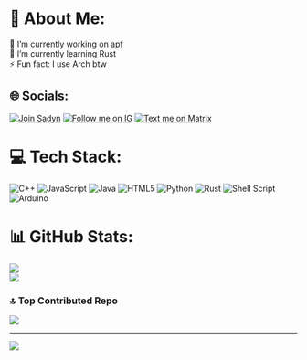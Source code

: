 # 💫 About Me:
🔭 I’m currently working on [apf](https://github.com/m0squdev/apf)<br>🌱 I’m currently learning Rust<br>⚡ Fun fact: I use Arch btw


## 🌐 Socials:
[![Join Sadyn](https://img.shields.io/badge/Join%20Sadyn-%237289DA.svg?logo=discord&logoColor=white)](https://discord.sadyn.it) [![Follow me on IG](https://img.shields.io/badge/Follow%20me-%23E4405F.svg?logo=Instagram&logoColor=white)](https://instagram.com/valeriomoscaa) [![Text me on Matrix](https://img.shields.io/badge/Text%20me-black.svg?logo=Matrix&logoColor=white)](https://matrix.to/#/@m0squdev:matrix.org)

# 💻 Tech Stack:
![C++](https://img.shields.io/badge/c++-%2300599C.svg?style=for-the-badge&logo=c%2B%2B&logoColor=white) ![JavaScript](https://img.shields.io/badge/javascript-%23323330.svg?style=for-the-badge&logo=javascript&logoColor=%23F7DF1E) ![Java](https://img.shields.io/badge/java-%23ED8B00.svg?style=for-the-badge&logo=openjdk&logoColor=white) ![HTML5](https://img.shields.io/badge/html5-%23E34F26.svg?style=for-the-badge&logo=html5&logoColor=white) ![Python](https://img.shields.io/badge/python-3670A0?style=for-the-badge&logo=python&logoColor=ffdd54) ![Rust](https://img.shields.io/badge/rust-%23000000.svg?style=for-the-badge&logo=rust&logoColor=white) ![Shell Script](https://img.shields.io/badge/shell_script-%23121011.svg?style=for-the-badge&logo=gnu-bash&logoColor=white) ![Arduino](https://img.shields.io/badge/-Arduino-00979D?style=for-the-badge&logo=Arduino&logoColor=white)
# 📊 GitHub Stats:
![](https://github-readme-stats.vercel.app/api?username=m0squdev&theme=dark&hide_border=true&include_all_commits=true&count_private=true)<br/>
![](https://github-readme-streak-stats.herokuapp.com/?user=m0squdev&theme=dark&hide_border=true)<br/>

### 🔝 Top Contributed Repo
![](https://github-contributor-stats.vercel.app/api?username=m0squdev&limit=5&theme=dark&combine_all_yearly_contributions=true)

---
[![](https://visitcount.itsvg.in/api?id=m0squdev&icon=0&color=0)](https://visitcount.itsvg.in)
